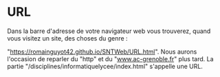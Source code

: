 
# URL

Dans la barre d'adresse de votre navigateur web vous trouverez, quand vous visitez un site, des choses du genre :

"https://romainguyot42.github.io/SNTWeb/URL.html". Nous aurons l'occasion de reparler du "http" et du "www.ac-grenoble.fr" plus tard. La partie "/disciplines/informatiquelycee/index.html" s'appelle une URL.

